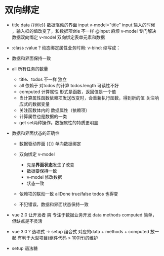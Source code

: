 # 双向绑定

- title data
  {{title}} 数据驱动的界面
  input v-model="title"
  input 输入的时候 ，输入框的值改变了，和数据项title 不一样
  @input 麻烦  v-model 专门解决数据双向绑定
  v-model 双向绑定表单元素和数据

- :class :value ?
  动态绑定属性业务时用: v-bind:     缩写成：

- 数据和界面保持一致

- all 所有任务的数量
  - title、todos 不一样 独立
  - all 依赖于 对todos 的计算  todos.length 可读性不好
  - computed 计算属性
    形式是函数，返回值是一个值
  - 当计算属性函数依赖项发送改变时，会重新执行函数，得到新的值   关注响应式的数据变量
  - 关注函数体内的 数据属性（依赖项）
  - 计算属性也是数据的一类
  - get set两种操作，数据属性的特质更明显

- 数据和界面状态的正确性
  - 数据驱动界面 {{}} 单向数据绑定
  - 双向绑定 v-model
    - 先是**界面状态**发生了改变
    - 数据要保持一致
    - v-model 修改数据
    - 状态一致
  - 依赖项的联动一致
    allDone true/false  todos 也得变

  - 不犯错误，数据和界面状态保持一致

- vue 2.0 让开发者 爽  专注于数据业务开发
  data
  methods
  computed
  简单，但缺点是不灵活

- vue 3.0 ?
  选项式 -> setup 组合式  对应的data + methods + computed 放一起
  有利于大型项目(组件代码 > 100行)的维护

- setup 语法糖